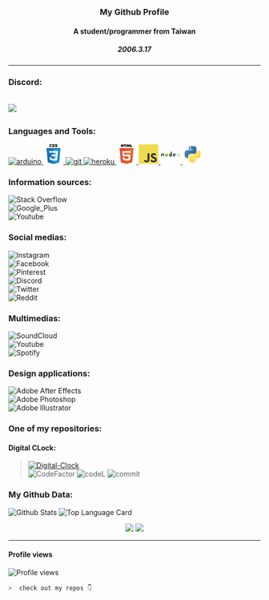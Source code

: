 ### <p align="center">My Github Profile</p>
#### <p align="center">A student/programmer from Taiwan</p>
##### <p align="center">2006.3.17</p>
---
### Discord:
<a href=https://discord.com/users/408826019760308224><p><img class="Discordimg" src="https://discord.c99.nl/widget/theme-3/408826019760308224.png"></p></a>
---
<h3 align="left">Languages and Tools:</h3>
<p align="left"> <a href="https://www.arduino.cc/" target="_blank" rel="noreferrer"> <img src="https://cdn.worldvectorlogo.com/logos/arduino-1.svg" alt="arduino" width="40" height="40"/> </a> <a href="https://www.w3schools.com/css/" target="_blank" rel="noreferrer"> <img src="https://raw.githubusercontent.com/devicons/devicon/master/icons/css3/css3-original-wordmark.svg" alt="css3" width="40" height="40"/> </a> <a href="https://git-scm.com/" target="_blank" rel="noreferrer"> <img src="https://www.vectorlogo.zone/logos/git-scm/git-scm-icon.svg" alt="git" width="40" height="40"/> </a> <a href="https://heroku.com" target="_blank" rel="noreferrer"> <img src="https://www.vectorlogo.zone/logos/heroku/heroku-icon.svg" alt="heroku" width="40" height="40"/> </a> <a href="https://www.w3.org/html/" target="_blank" rel="noreferrer"> <img src="https://raw.githubusercontent.com/devicons/devicon/master/icons/html5/html5-original-wordmark.svg" alt="html5" width="40" height="40"/> </a> <a href="https://developer.mozilla.org/en-US/docs/Web/JavaScript" target="_blank" rel="noreferrer"> <img src="https://raw.githubusercontent.com/devicons/devicon/master/icons/javascript/javascript-original.svg" alt="javascript" width="40" height="40"/> </a> <a href="https://nodejs.org" target="_blank" rel="noreferrer"> <img src="https://raw.githubusercontent.com/devicons/devicon/master/icons/nodejs/nodejs-original-wordmark.svg" alt="nodejs" width="40" height="40"/> </a> <a href="https://www.python.org" target="_blank" rel="noreferrer"> <img src="https://raw.githubusercontent.com/devicons/devicon/master/icons/python/python-original.svg" alt="python" width="40" height="40"/> </a> </p>

### Information sources:
![Stack Overflow](https://badges.aleen42.com/src/stackoverflow.svg)  
![Google_Plus](https://badges.aleen42.com/src/google_plus.svg)    
![Youtube](https://badges.aleen42.com/src/youtube.svg)  
### Social medias:
![Instagram](https://badges.aleen42.com/src/instagram.svg)    
![Facebook](https://badges.aleen42.com/src/facebook.svg)    
![Pinterest](https://badges.aleen42.com/src/pinterest.svg)    
![Discord](https://badges.aleen42.com/src/discord.svg)    
![Twitter](https://badges.aleen42.com/src/twitter.svg)    
![Reddit](https://badges.aleen42.com/src/reddit.svg)    
### Multimedias:
![SoundCloud](https://badges.aleen42.com/src/soundcloud.svg)    
![Youtube](https://badges.aleen42.com/src/youtube.svg)    
![Spotify](https://badges.aleen42.com/src/spotify.svg)    
### Design applications:
![Adobe After Effects](https://badges.aleen42.com/src/after_effects.svg)  
![Adobe Photoshop](https://badges.aleen42.com/src/photoshop.svg)    
![Adobe Illustrator](https://badges.aleen42.com/src/illustrator.svg)     
### One of my repositories:
#### Digital CLock:
> [![Digital-Clock](https://github-readme-stats.vercel.app/api/pin/?username=cod01234&repo=Digital-Clock&show_icons=true&bg_color=23272A&title_color=FF73F1&text_color=FFC0CB&icon_color=9B84EE&count_private=true&border_color=fAA61A&border_radius=10)](https://github.com/cod01234/Digital-Clock)  
> ![CodeFactor](https://img.shields.io/codefactor/grade/github/cod01234/Digital-Clock/main?color=%23F44A6A&logo=codefactor&style=for-the-badge) ![codeL](https://img.shields.io/tokei/lines/github/cod01234/Digital-Clock?style=for-the-badge) ![commit](https://img.shields.io/github/last-commit/cod01234/Digital-Clock?color=%23181717&logo=GitHub&style=for-the-badge)
### My Github Data:
![Github Stats](https://github-readme-stats.vercel.app/api/?username=cod01234&show_icons=true&bg_color=23272A&title_color=FF73F1&text_color=FFC0CB&icon_color=9B84EE&count_private=true&include_all_commits=true&border_color=9B84EE&border_radius=10)  ![Top Language Card](https://github-readme-stats.vercel.app/api/top-langs/?username=cod01234&show_icons=true&bg_color=23272A&title_color=FFC0CB&text_color=FFC0CB&icon_color=9B84EE&count_private=true&include_all_commits=true&border_color=43B581&border_radius=10)

<p align="center">
<img src="https://github-readme-streak-stats.herokuapp.com/?user=cod01234&theme=radical">
<img src="https://activity-graph.herokuapp.com/graph?username=cod01234&bg_color=000000&color=4fff67&line=4fff67&point=ffffff&area=true&hide_border=true">
</p>




----

#### Profile views
![Profile views](https://profile-counter.glitch.me/cod01234/count.svg)


```zsh
>  check out my repos 👇
```


